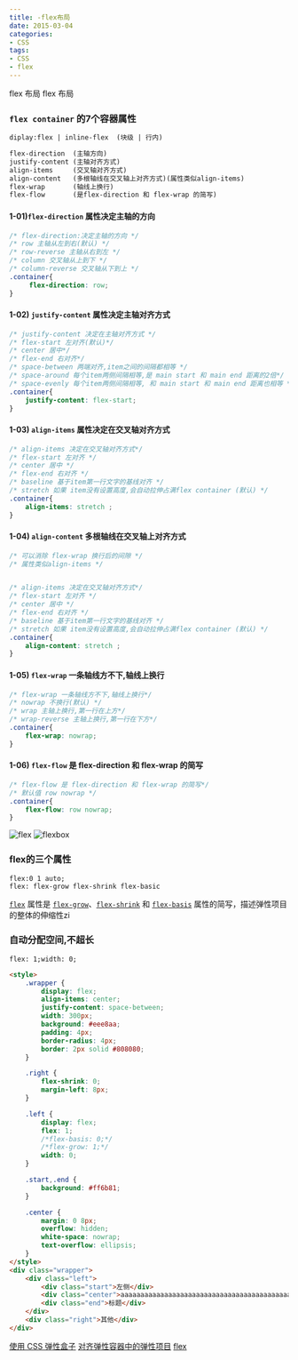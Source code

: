 ```yaml
---
title: -flex布局
date: 2015-03-04
categories: 
- CSS
tags:
- CSS
- flex
---
```

flex 布局
flex 布局

<!-- more -->

### `flex container` 的7个容器属性

```html
diplay:flex | inline-flex  (块级 | 行内)

flex-direction  (主轴方向)
justify-content (主轴对齐方式)
align-items     (交叉轴对齐方式)
align-content   (多根轴线在交叉轴上对齐方式)(属性类似align-items)
flex-wrap       (轴线上换行)
flex-flow       (是flex-direction 和 flex-wrap 的简写)
```

#### 1-01)`flex-direction` 属性决定主轴的方向

```css
/* flex-direction:决定主轴的方向 */
/* row 主轴从左到右(默认) */
/* row-reverse 主轴从右到左 */
/* column 交叉轴从上到下 */
/* column-reverse 交叉轴从下到上 */       
.container{
	 flex-direction: row;
}
```

#### 1-02) `justify-content`  属性决定主轴对齐方式

```css
/* justify-content 决定在主轴对齐方式 */
/* flex-start 左对齐(默认)*/
/* center 居中*/
/* flex-end 右对齐*/
/* space-between 两端对齐,item之间的间隔都相等 */
/* space-around 每个item两侧间隔相等,是 main start 和 main end 距离的2倍*/
/* space-evenly 每个item两侧间隔相等, 和 main start 和 main end 距离也相等 */
.container{ 
    justify-content: flex-start;
}
```

#### 1-03) `align-items`   属性决定在交叉轴对齐方式

```css
/* align-items 决定在交叉轴对齐方式*/
/* flex-start 左对齐 */
/* center 居中 */
/* flex-end 右对齐 */
/* baseline 基于item第一行文字的基线对齐 */
/* stretch 如果 item没有设置高度,会自动拉伸占满flex container (默认) */
.container{ 
	align-items: stretch ;
}
```

#### 1-04) `align-content` 多根轴线在交叉轴上对齐方式

```css
/* 可以消除 flex-wrap 换行后的间隙 */
/* 属性类似align-items */


/* align-items 决定在交叉轴对齐方式*/
/* flex-start 左对齐 */
/* center 居中 */
/* flex-end 右对齐 */
/* baseline 基于item第一行文字的基线对齐 */
/* stretch 如果 item没有设置高度,会自动拉伸占满flex container (默认) */
.container{ 
	align-content: stretch ;
}
```

#### 1-05) `flex-wrap`  一条轴线方不下,轴线上换行

```css
/* flex-wrap 一条轴线方不下,轴线上换行*/
/* nowrap 不换行(默认) */
/* wrap 主轴上换行,第一行在上方*/
/* wrap-reverse 主轴上换行,第一行在下方*/
.container{ 
	flex-wrap: nowrap;
}		
```

#### 1-06) `flex-flow` 是 flex-direction 和 flex-wrap 的简写

```css
/* flex-flow 是 flex-direction 和 flex-wrap 的简写*/
/* 默认值 row nowrap */
.container{ 
	flex-flow: row nowrap;
}
```



![flex](/img/css/flex/flex.png "flex")
![flexbox](/img/css/flex/flexbox.png "flexbox")

### flex的三个属性

```
flex:0 1 auto;
flex: flex-grow flex-shrink flex-basic
```

[`flex`](https://developer.mozilla.org/zh-CN/docs/Web/CSS/flex) 属性是 [`flex-grow`](https://developer.mozilla.org/zh-CN/docs/Web/CSS/flex-grow)、[`flex-shrink`](https://developer.mozilla.org/zh-CN/docs/Web/CSS/flex-shrink) 和 [`flex-basis`](https://developer.mozilla.org/zh-CN/docs/Web/CSS/flex-basis) 属性的简写，描述弹性项目的整体的伸缩性zi

###  自动分配空间,不超长

`flex: 1;width: 0;`

```html
<style>
    .wrapper {
        display: flex;
        align-items: center;
        justify-content: space-between;
        width: 300px;
        background: #eee8aa;
        padding: 4px;
        border-radius: 4px;
        border: 2px solid #808080;
    }

    .right {
        flex-shrink: 0;
        margin-left: 8px;
    }

    .left {
        display: flex;
        flex: 1;
        /*flex-basis: 0;*/
        /*flex-grow: 1;*/
        width: 0;
    }

    .start,.end {
        background: #ff6b81;
    }

    .center {
        margin: 0 8px;
        overflow: hidden;
        white-space: nowrap;
        text-overflow: ellipsis;
    }
</style>
<div class="wrapper">
    <div class="left">
        <div class="start">左侧</div>
        <div class="center">aaaaaaaaaaaaaaaaaaaaaaaaaaaaaaaaaaaaaaaaaaaaaa</div>
        <div class="end">标题</div>
    </div>
    <div class="right">其他</div>
</div>
```



[使用 CSS 弹性盒子](https://developer.mozilla.org/zh-CN/docs/conflicting/Web/CSS/CSS_Flexible_Box_Layout/Basic_Concepts_of_Flexbox/ "使用 CSS 弹性盒子")
[对齐弹性容器中的弹性项目](https://developer.mozilla.org/ca/docs/Web/CSS/CSS_Flexible_Box_Layout/Aligning_Items_in_a_Flex_Container "对齐弹性容器中的弹性项目")
[flex](https://philipwalton.github.io/solved-by-flexbox/ "flex")





























